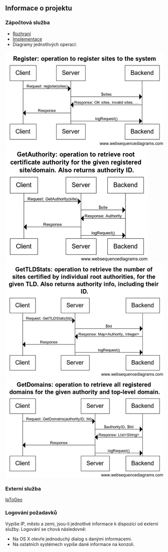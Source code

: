 ## Informace o projektu

### Zápočtová služba

* [Rozhraní](./../src/org/skycrawl/wsdemo/localservice/controller/AuthorityService.java)
* [Implementace](./../src/org/skycrawl/wsdemo/localservice/controller/AuthorityServiceImpl.java)
* Diagramy jednotlivých operací:

![Register WSD](_register.png)
![GetAuthority WSD](_getauthority.png)
![GetTLDStats WSD](_gettldstats.png)
![GetDomains WSD](_getdomains.png)

### Externí služba

[IpToGeo](./../src/org/skycrawl/wsdemo/remoteservice/IpToGeo.java)

### Logování požadavků

Vypíše IP, město a zemi, jsou-li jednotlivé informace k dispozici od externí služby. Logování se chová následovně:

* Na OS X otevře jednoduchý dialog s danými informacemi.
* Na ostatních systémech vypíše dané informace na konzoli.
